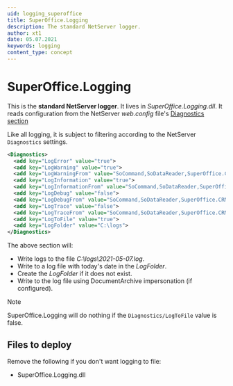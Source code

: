 ```yaml
---
uid: logging_superoffice
title: SuperOffice.Logging
description: The standard NetServer logger.
author: xt1
date: 05.07.2021
keywords: logging
content_type: concept
---
```


# SuperOffice.Logging

This is the **standard NetServer logger**. It lives in *SuperOffice.Logging.dll*. It reads configuration from the NetServer *web.config* file's [Diagnostics section][2]

Like all logging, it is subject to filtering according to the NetServer `Diagnostics` settings.

```xml
<Diagnostics>
  <add key="LogError" value="true">
  <add key="LogWarning" value="true">
  <add key="LogWarningFrom" value="SoCommand,SoDataReader,SuperOffice.CRM.Webhooks">
  <add key="LogInformation" value="true">
  <add key="LogInformationFrom" value="SoCommand,SoDataReader,SuperOffice.CRM.Webhooks">
  <add key="LogDebug" value="false">
  <add key="LogDebugFrom" value="SoCommand,SoDataReader,SuperOffice.CRM.Webhooks">
  <add key="LogTrace" value="false">
  <add key="LogTraceFrom" value="SoCommand,SoDataReader,SuperOffice.CRM.Webhooks">
  <add key="LogToFile" value="true">
  <add key="LogFolder" value="C:\logs">
</Diagnostics>
```

The above section will:

* Write logs to the file *C:\logs\2021-05-07.log*.
* Write to a log file with today's date in the *LogFolder*.
* Create the *LogFolder* if it does not exist.
* Write to the log file using DocumentArchive impersonation (if configured).

> [!NOTE]
> SuperOffice.Logging will do nothing if the `Diagnostics/LogToFile` value is false.

## Files to deploy

Remove the following if you don't want logging to file:

* SuperOffice.Logging.dll

<!-- Referenced links-->
[2]: ../config/diagnostics.md
